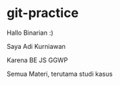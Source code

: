 # git-practice

Hallo Binarian :)

Saya Adi Kurniawan

Karena BE JS GGWP

Semua Materi, terutama studi kasus
